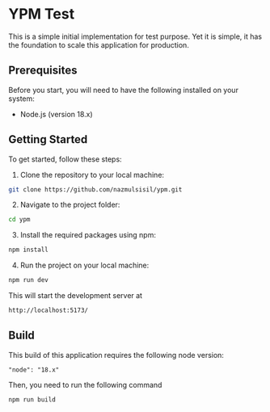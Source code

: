 # YPM Test

This is a simple initial implementation for test purpose. Yet it is simple, it has the foundation to scale this application for production.

## Prerequisites

Before you start, you will need to have the following installed on your system:

- Node.js (version 18.x)

## Getting Started

To get started, follow these steps:

1. Clone the repository to your local machine:

```bash
git clone https://github.com/nazmulsisil/ypm.git

```

2. Navigate to the project folder:

```bash
cd ypm
```

3. Install the required packages using npm:

```bash
npm install
```

4. Run the project on your local machine:

```bash
npm run dev
```

This will start the development server at

```bash
http://localhost:5173/
```

## Build

This build of this application requires the following node version:

```
"node": "18.x"
```

Then, you need to run the following command

```bash
npm run build
```
